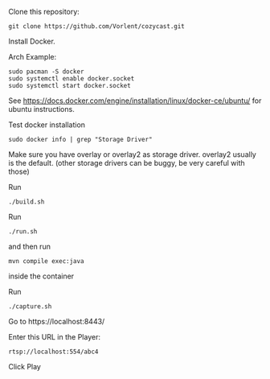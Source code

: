 Clone this repository:

```
git clone https://github.com/Vorlent/cozycast.git
```

Install Docker.

Arch Example:

```
sudo pacman -S docker
sudo systemctl enable docker.socket
sudo systemctl start docker.socket
```

See https://docs.docker.com/engine/installation/linux/docker-ce/ubuntu/ for ubuntu instructions.

Test docker installation

```
sudo docker info | grep "Storage Driver"
```

Make sure you have overlay or overlay2 as storage driver. overlay2 usually is the default. (other storage drivers can be buggy, be very careful with those)

Run
```
./build.sh
```
Run
```
./run.sh
```
and then run
```
mvn compile exec:java
```
inside the container

Run
```
./capture.sh
```

Go to https://localhost:8443/

Enter this URL in the Player:

```
rtsp://localhost:554/abc4
```

Click Play
